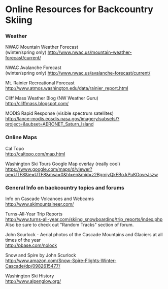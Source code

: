 # Online Resources for Backcountry Skiing

### Weather
NWAC Mountain Weather Forecast  
(winter/spring only) http://www.nwac.us/mountain-weather-forecast/current/

NWAC Avalanche Forecast  
(winter/spring only) http://www.nwac.us/avalanche-forecast/current/

Mt. Rainier Recreational Forecast  
http://www.atmos.washington.edu/data/rainier_report.html

Cliff Mass Weather Blog (NW Weather Guru)  
http://cliffmass.blogspot.com/

MODIS Rapid Response (visible spectrum satellites)  
http://lance-modis.eosdis.nasa.gov/imagery/subsets/?project=&subset=AERONET_Saturn_Island

### Online Maps  
Cal Topo  
http://caltopo.com/map.html

Washington Ski Tours Google Map overlay (really cool)  
https://www.google.com/maps/d/viewer?oe=UTF8&ie=UTF8&msa=0&hl=en&mid=z2BgmjyQkEBo.kPuKOoveJszw

### General Info on backcountry topics and forums

Info on Cascade Volcanoes and Webcams  
http://www.skimountaineer.com/

Turns-All-Year Trip Reports  
http://www.turns-all-year.com/skiing_snowboarding/trip_reports/index.php
Also be sure to check out "Random Tracks" section of forum.

John Scurlock - Aerial photos of the Cascade Mountains and Glaciers at all times of the year  
http://pbase.com/nolock

Snow and Spire by John Scurlock  
http://www.amazon.com/Snow-Spire-Flights-Winter-Cascade/dp/0982615477/

Washington Ski History  
http://www.alpenglow.org/
